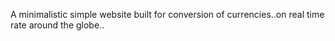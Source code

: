 A minimalistic simple website built for conversion of currencies..on real time rate around the globe..
